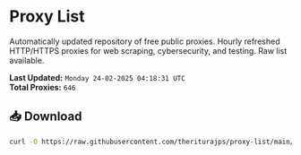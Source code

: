 # Proxy List

Automatically updated repository of free public proxies. Hourly refreshed HTTP/HTTPS proxies for web scraping, cybersecurity, and testing. Raw list available.

**Last Updated:** `Monday 24-02-2025 04:18:31 UTC`  
**Total Proxies:** `646`

## 📥 Download
```bash
curl -O https://raw.githubusercontent.com/theriturajps/proxy-list/main/proxies.txt
